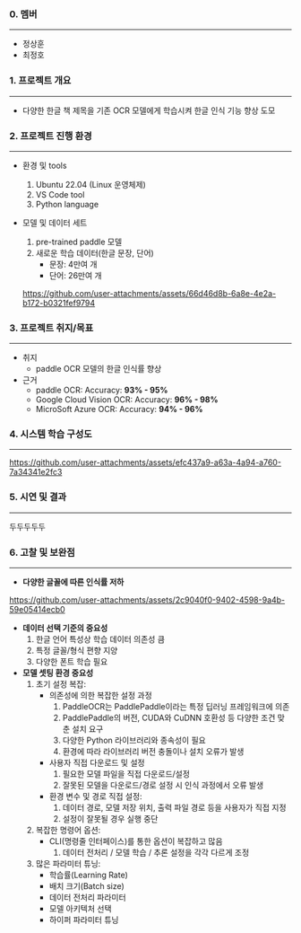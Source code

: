 ### 0. 멤버

---

- 정상훈
- 최정호

### 1. 프로젝트 개요

---

- 다양한 한글 책 제목을 기존 OCR 모델에게 학습시켜 한글 인식 기능 향상 도모

### **2. 프로젝트 진행 환경**

---

- 환경 및 tools
    1. Ubuntu 22.04 (Linux 운영체제)
    2. VS Code tool
    3. Python language
- 모델 및 데이터 세트
    1. pre-trained paddle 모델
    2. 새로운 학습 데이터(한글 문장, 단어)
        - 문장: 4만여 개
        - 단어: 26만여 개
    
    https://github.com/user-attachments/assets/66d46d8b-6a8e-4e2a-b172-b0321fef9794
    

### 3. 프로젝트 취지/목표

---

- 취지
    - paddle OCR 모델의 한글 인식률 향상
- 근거
    - paddle OCR: Accuracy: **93% - 95%**
    - Google Cloud Vision OCR: Accuracy: **96% - 98%**
    - MicroSoft Azure OCR: Accuracy: **94% - 96%**

### 4. 시스템 학습 구성도

---

https://github.com/user-attachments/assets/efc437a9-a63a-4a94-a760-7a34341e2fc3

### 5. 시연 및 결과

---

두두두두두

### 6. 고찰 및 보완점

---

- **다양한 글꼴에 따른 인식률 저하**

https://github.com/user-attachments/assets/2c9040f0-9402-4598-9a4b-59e05414ecb0

- **데이터 선택 기준의 중요성**
    1. 한글 언어 특성상 학습 데이터 의존성 큼
    2. 특정 글꼴/형식 편향 지양
    3. 다양한 폰트 학습 필요
- **모델 셋팅 환경 중요성**
    1. 초기 설정 복잡:
        - 의존성에 의한 복잡한 설정 과정
            1. PaddleOCR는 PaddlePaddle이라는 특정 딥러닝 프레임워크에 의존
            2. PaddlePaddle의 버전, CUDA와 CuDNN 호환성 등 다양한 조건 맞춘 설치 요구
            3. 다양한 Python 라이브러리와 종속성이 필요
            4. 환경에 따라 라이브러리 버전 충돌이나 설치 오류가 발생
        - 사용자 직접 다운로드 및 설정
            1. 필요한 모델 파일을 직접 다운로드/설정
            2. 잘못된 모델을 다운로드/경로 설정 시 인식 과정에서 오류 발생
        - 환경 변수 및 경로 직접 설정:
            1. 데이터 경로, 모델 저장 위치, 출력 파일 경로 등을 사용자가 직접 지정
            2. 설정이 잘못될 경우 실행 중단
    2. 복잡한 명령어 옵션:
        - CLI(명령줄 인터페이스)를 통한 옵션이 복잡하고 많음
            1. 데이터 전처리 / 모델 학습 / 추론 설정을 각각 다르게 조정
    3. 많은 파라미터 튜닝:
        - 학습률(Learning Rate)
        - 배치 크기(Batch size)
        - 데이터 전처리 파라미터
        - 모델 아키텍처 선택
        - 하이퍼 파라미터 튜닝